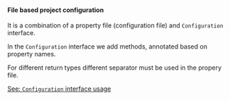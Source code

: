 
#### File based project configuration 

It is a combination of a property file (configuration file) and `Configuration` interface.

In the `Configuration` interface we add methods, annotated based on property names.

For different return types different separator must be used in the propery file.

[See: `Configuration` interface usage](configuration.interface.md)




